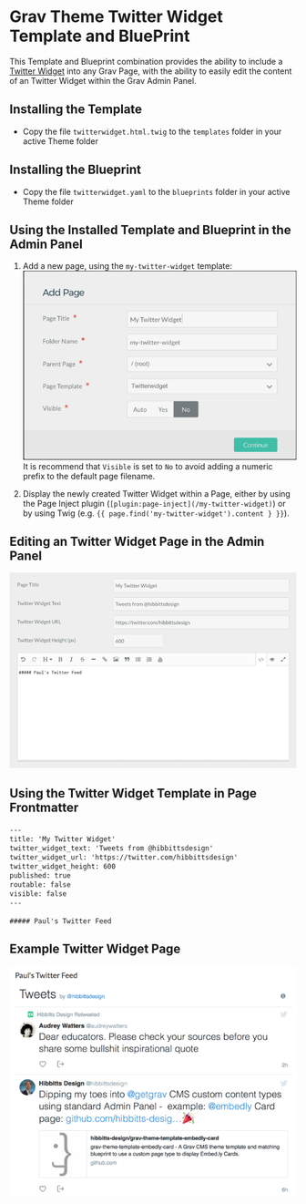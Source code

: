 # Grav Theme Twitter Widget Template and BluePrint

This Template and Blueprint combination provides the ability to include a [Twitter Widget](https:twitter.com) into any Grav Page, with the ability to easily edit the content of an Twitter Widget within the Grav Admin Panel.

## Installing the Template
* Copy the file `twitterwidget.html.twig` to the `templates` folder in your active Theme folder

## Installing the Blueprint
* Copy the file `twitterwidget.yaml` to the `blueprints` folder in your active Theme folder

## Using the Installed Template and Blueprint in the Admin Panel
1. Add a new page, using the `my-twitter-widget` template:
![New Twitter Widget Page](https://github.com/paulhibbitts/github-repo-images/blob/master/twitter-widget-page-add.png?raw=true)  
It is recommend that `Visible` is set to `No` to avoid adding a numeric prefix to the default page filename.  

2. Display the newly created Twitter Widget within a Page, either by using the Page Inject plugin (```[plugin:page-inject](/my-twitter-widget)```) or by using Twig (e.g. ```{{ page.find('my-twitter-widget').content } }}```).

## Editing an Twitter Widget Page in the Admin Panel
![Editing Twitter Widget Page](https://github.com/paulhibbitts/github-repo-images/blob/master/twitter-widget-page-edit.png?raw=true)

## Using the Twitter Widget Template in Page Frontmatter

```
---
title: 'My Twitter Widget'
twitter_widget_text: 'Tweets from @hibbittsdesign'
twitter_widget_url: 'https://twitter.com/hibbittsdesign'
twitter_widget_height: 600
published: true
routable: false
visible: false
---

##### Paul's Twitter Feed
```

## Example Twitter Widget Page
![Example Twitter Widget Page](https://github.com/paulhibbitts/github-repo-images/blob/master/twitter-widget-example.png?raw=true)
